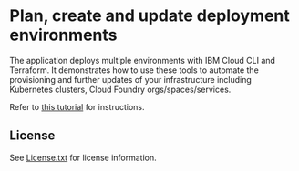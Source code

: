 # Plan, create and update deployment environments

The application deploys multiple environments with IBM Cloud CLI and Terraform. It demonstrates how to use these tools to automate the provisioning and further updates of your infrastructure including Kubernetes clusters, Cloud Foundry orgs/spaces/services.

Refer to [this tutorial](https://console.bluemix.net/docs/tutorials/plan-create-update-deployments.html) for instructions.

## License

See [License.txt](License.txt) for license information.
